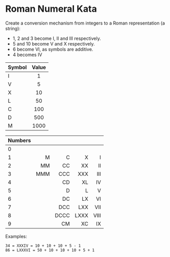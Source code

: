 # Roman Numeral Kata

Create a conversion mechanism from integers to a Roman representation (a string):

* 1, 2 and 3 become I, II and III respectively.
* 5 and 10 become V and X respectively.
* 6 become VI, as symbols are additive.
* 4 becomes IV


| Symbol        | Value         |
| ------------- |:-------------:|
| I             | 1             |
| V             | 5             |
| X             | 10            |
| L             | 50            |
| C             | 100           |
| D             | 500           |
| M             | 1000          |

| Numbers       |               |               |               |               |
| :------------ |--------------:|--------------:|--------------:|--------------:|
| 0             |               |               |               |               |
| 1             | M             | C             | X             | I             |
| 2             | MM            | CC            | XX            | II            |
| 3             | MMM           | CCC           | XXX           | III           |
| 4             |               | CD            | XL            | IV            |
| 5             |               | D             | L             | V             |
| 6             |               | DC            | LX            | VI            |
| 7             |               | DCC           | LXX           | VII           |
| 8             |               | DCCC          | LXXX          | VIII          |
| 9             |               | CM            | XC            | IX            |



Examples: 
```
34 = XXXIV = 10 + 10 + 10 + 5 - 1
86 = LXXXVI = 50 + 10 + 10 + 10 + 5 + 1
```
